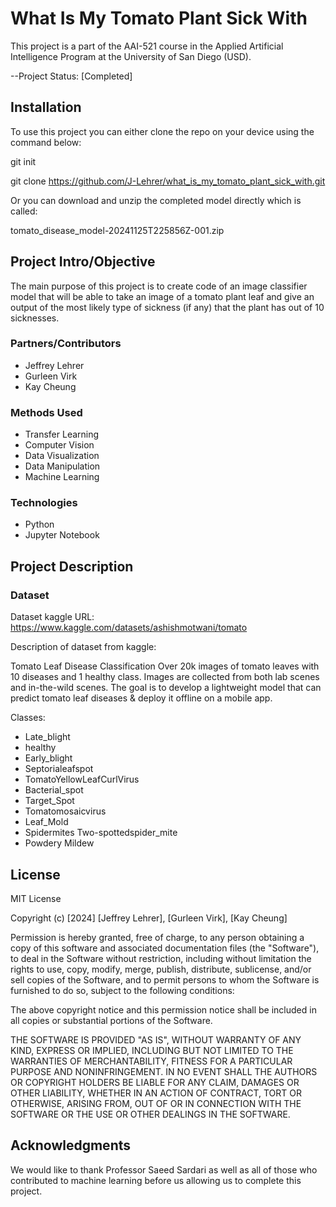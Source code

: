 # What Is My Tomato Plant Sick With

This project is a part of the AAI-521 course in the Applied Artificial Intelligence Program at the University of San Diego (USD).

--Project Status: [Completed]

## Installation

To use this project you can either clone the repo on your device using the command below:

git init

git clone https://github.com/J-Lehrer/what_is_my_tomato_plant_sick_with.git

Or you can download and unzip the completed model directly which is called:

tomato_disease_model-20241125T225856Z-001.zip

## Project Intro/Objective

The main purpose of this project is to create code of an image classifier model that will be able to take an image of a tomato plant leaf and give an output of the most likely type of sickness (if any) that the plant has out of 10 sicknesses. 

### Partners/Contributors

* Jeffrey Lehrer
* Gurleen Virk
* Kay Cheung

### Methods Used

* Transfer Learning
* Computer Vision
* Data Visualization
* Data Manipulation
* Machine Learning

### Technologies

* Python
* Jupyter Notebook

## Project Description

### Dataset

Dataset kaggle URL: https://www.kaggle.com/datasets/ashishmotwani/tomato

Description of dataset from kaggle:

Tomato Leaf Disease Classification
Over 20k images of tomato leaves with 10 diseases and 1 healthy class. Images are collected from both lab scenes and in-the-wild scenes. The goal is to develop a lightweight model that can predict tomato leaf diseases & deploy it offline on a mobile app.

Classes:

 * Late_blight
 * healthy
 * Early_blight
 * Septorialeafspot
 * TomatoYellowLeafCurlVirus
 * Bacterial_spot
 * Target_Spot
 * Tomatomosaicvirus
 * Leaf_Mold
 * Spidermites Two-spottedspider_mite
 * Powdery Mildew

## License

MIT License

Copyright (c) [2024] [Jeffrey Lehrer], [Gurleen Virk], [Kay Cheung]

Permission is hereby granted, free of charge, to any person obtaining a copy
of this software and associated documentation files (the "Software"), to deal
in the Software without restriction, including without limitation the rights
to use, copy, modify, merge, publish, distribute, sublicense, and/or sell
copies of the Software, and to permit persons to whom the Software is
furnished to do so, subject to the following conditions:

The above copyright notice and this permission notice shall be included in all
copies or substantial portions of the Software.

THE SOFTWARE IS PROVIDED "AS IS", WITHOUT WARRANTY OF ANY KIND, EXPRESS OR
IMPLIED, INCLUDING BUT NOT LIMITED TO THE WARRANTIES OF MERCHANTABILITY,
FITNESS FOR A PARTICULAR PURPOSE AND NONINFRINGEMENT. IN NO EVENT SHALL THE
AUTHORS OR COPYRIGHT HOLDERS BE LIABLE FOR ANY CLAIM, DAMAGES OR OTHER
LIABILITY, WHETHER IN AN ACTION OF CONTRACT, TORT OR OTHERWISE, ARISING FROM,
OUT OF OR IN CONNECTION WITH THE SOFTWARE OR THE USE OR OTHER DEALINGS IN THE
SOFTWARE.

## Acknowledgments

We would like to thank Professor Saeed Sardari as well as all of those who contributed to machine learning before us allowing us to complete this project.
